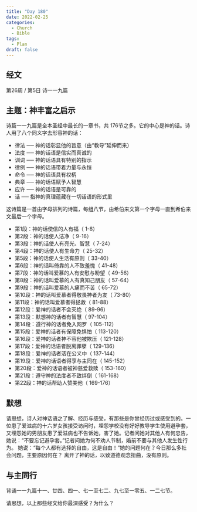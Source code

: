 ```yaml
---
title: "Day 180"
date: 2022-02-25
categories:
  - Church
  - Bible
tags:
  - Plan
draft: false
---
```


## 经文
第26周 / 第5日 诗一一九篇

## 主题：神丰富之启示
诗篇一一九篇是全本圣经中最长的一章书，共  176节之多。它的中心是神的话。诗人用了八个同义字去形容神的话：
* 律法 ── 神的话彰显他的旨意（由“教导”延伸而来）
* 法度   ── 神的话语是信实而真诚的
* 训词   ── 神的话语具有特别的指示
* 律例   ── 神的话语带着力量与永恒
* 命令   ── 神的话语具有权柄
* 典章   ── 神的话语赋予人智慧
* 应许   ── 神的话语是可靠的
* 话   ── 指神的真理蕴藏在一切话语的形式里

这诗篇是一首由字母排列的诗篇，每组八节，由希伯来文第一个字母一直到希伯来文最后一个字母。
* 第1段：神的话使信的人有福（ 1-8）
* 第2段：神的话使人洁净（ 9-16）
* 第3段：神的话使人有亮光、智慧（ 7-24）
* 第4段：神的话使人有生命力（ 25-32）
* 第5段：神的话使人生活有原则（ 33-40）
* 第6段：神的话叫倚靠的人不致羞愧（ 41-48）
* 第7段：神的话叫爱慕的人有安慰与盼望（ 49-56）
* 第8段：神的话叫爱慕的人有真知己朋友（ 57-64）
* 第9段：神的话叫爱慕的人痛而不苦（ 65-72）
* 第10段：神的话叫爱慕者得敬畏神者为友（ 73-80）
* 第11段：神的话叫爱慕者得拯救（ 81-88）
* 第12段：爱神的话者不会灭绝（ 89-96）
* 第13段：默想神的话者有智慧（ 97-104）
* 第14段：遵行神的话者免入网罗（ 105-112）
* 第15段：爱神的话者有保障免惧怕（ 113-120）
* 第16段：爱神的话者神不容他被欺压（ 121-128）
* 第17段：爱神的话语者脱离罪孽（ 129-136）
* 第18段：爱神的话者活在公义中（ 137-144）
* 第19段：爱神的话语者得享与主同在（ 145-152）
* 第20段：爱神的话语者被神慈爱救赎（ 153-160）
* 第21段：遵守神的法度者不致绊倒（ 161-168）
* 第22段：神的话帮助人赞美他（ 169-176）

## 默想
请思想，诗人对神话语之了解、经历与感受，有那些是你曾经历过或感受到的。一位患了爱滋病的十六岁女孩接受访问时，埋怨学校没有好好教导学生使用避孕套，
又埋怨她的男朋友患了爱滋病也不告诉她，害了她。记者问她对其他人有何忠告，她说：“不要忘记避孕套。”记者问她为何不劝人节制，婚前不要与其他人发生性行为。
她说：“每个人都有选择的自由，这是自由！”她的问题何在？今日那么多社会问题，主要原因何在？
离开了神的话，以致道德观念扭曲，没有原则。

## 与主同行
背诵一一九篇十一、廿四、四一、七一至七二、九七至一零五、一二七节。

请思想，以上那些经文给你最深感受？为什么？


[comment]: <> (## 附录)

